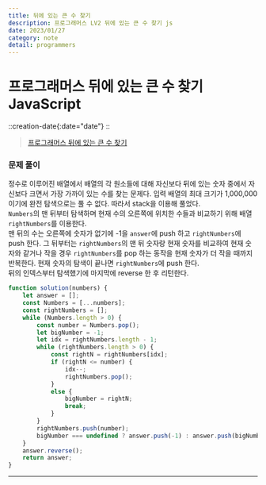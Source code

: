 ```yaml
---
title: 뒤에 있는 큰 수 찾기
description: 프로그래머스 LV2 뒤에 있는 큰 수 찾기 js
date: 2023/01/27
category: note
detail: programmers
---
```


# 프로그래머스 뒤에 있는 큰 수 찾기 JavaScript
::creation-date{:date="date"}
::

> <a href="https://school.programmers.co.kr/learn/courses/30/lessons/154539" target="_blank" class="font-bold">프로그래머스 뒤에 있는 큰 수 찾기</a>

### 문제 풀이
정수로 이루어진 배열에서 배열의 각 원소들에 대해 자신보다 뒤에 있는 숫자 중에서 자신보다 크면서 가장 가까이 있는 수를 찾는 문제다. 입력 배열의 최대 크기가 1,000,000이기에 완전 탐색으로는 풀 수 없다. 따라서 stack을 이용해 풀었다.  
`Numbers`의 맨 뒤부터 탐색하며 현재 수의 오른쪽에 위치한 수들과 비교하기 위해 배열 `rightNumbers`를 이용한다.  
맨 뒤의 수는 오른쪽에 숫자가 없기에 -1을 `answer`에 push 하고 `rightNumbers`에 push 한다. 그 뒤부터는 `rightNumbers`의 맨 뒤 숫자랑 현재 숫자를 비교하여 현재 숫자와 같거나 작을 경우 `rightNumbers`를 pop 하는 동작을 현재 숫자가 더 작을 때까지 반복한다. 현재 숫자의 탐색이 끝나면 `rightNumbers`에 push 한다.   
뒤의 인덱스부터 탐색했기에 마지막에 reverse 한 후 리턴한다.
```js
function solution(numbers) {
    let answer = [];
    const Numbers = [...numbers];
    const rightNumbers = [];
    while (Numbers.length > 0) {
        const number = Numbers.pop();
        let bigNumber = -1;
        let idx = rightNumbers.length - 1;
        while (rightNumbers.length > 0) {
            const rightN = rightNumbers[idx];
            if (rightN <= number) {
                idx--;
                rightNumbers.pop();
            }
            else {
                bigNumber = rightN;
                break;
            }
        }
        rightNumbers.push(number);
        bigNumber === undefined ? answer.push(-1) : answer.push(bigNumber);
    }
    answer.reverse();
    return answer;
}
```

---